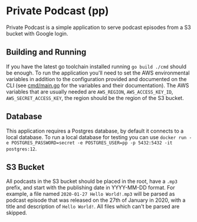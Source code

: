# Private Podcast (pp)
Private Podcast is a simple application to serve podcast episodes from a S3 bucket with Google login.

## Building and Running
If you have the latest go toolchain installed running `go build ./cmd` should be enough.
To run the application you'll need to set the AWS environmental variables in addition to the configuration provided and documented on the CLI (see [cmd/main.go](cmd/main.go) for the variables and their documentation). The AWS variables that are usually needed are `AWS_REGION`, `AWS_ACCESS_KEY_ID`, `AWS_SECRET_ACCESS_KEY`, the region should be the region of the S3 bucket.

## Database
This application requires a Postgres database, by default it connects to a local database. To run a local database for testing you can use `docker run -e POSTGRES_PASSWORD=secret -e POSTGRES_USER=pp -p 5432:5432 -it postgres:12`.

## S3 Bucket
All podcasts in the S3 bucket should be placed in the root, have a `.mp3` prefix, and start with the publishing date in YYYY-MM-DD format.
For example, a file named `2020-01-27 Hello World!.mp3` will be parsed as podcast episode that was released on the 27th of January in 2020, with a title and description of `Hello World!`. All files which can't be parsed are skipped.
